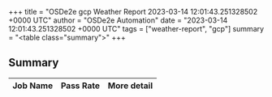 +++
title = "OSDe2e gcp Weather Report 2023-03-14 12:01:43.251328502 +0000 UTC"
author = "OSDe2e Automation"
date = "2023-03-14 12:01:43.251328502 +0000 UTC"
tags = ["weather-report", "gcp"]
summary = "<table class=\"summary\"></table>"
+++
## Summary

| Job Name | Pass Rate | More detail |
|----------|-----------|-------------|




